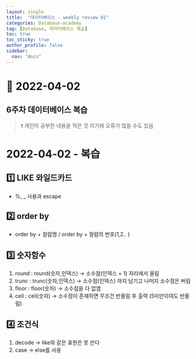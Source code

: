 ```yaml
---
layout: single
title:  "데이터베이스 - weekly review 01"
categories: Database-academy
tag: [Database, 데이터베이스 복습]
toc: true
toc_sticky: true
author_profile: false
sidebar:
  nav: "docs"
---
```



# 🔐 2022-04-02

## 6주차 데이터베이스 복습

<!--Quote-->

> ❗ 개인이 공부한 내용을 적은 것 이기에 오류가 많을 수도 있음 


# 2022-04-02 - 복습

## 1️⃣ LIKE 와일드카드

- %, _ 사용과 escape

## 2️⃣ order by

- order by + 컬럼명 / order by + 컬럼의 번호(1,2.. )

## 3️⃣ 숫자함수

1. round : round(숫자,인덱스)  → 소수점(인덱스 + 1) 자리에서 올림  
2. trunc :  trunc(숫자,인덱스) → 소수점(인덱스) 까지 남기고 나머지 소수점은 버림 
3. floor :  floor(숫자) → 소수점을 다 없앰 
4. ceil : ceil(숫자) → 소수점이 존재하면 무조건 반올림 후 출력 (5미만이여도 반올림)

## 4️⃣ 조건식

1. decode → like와 같은 표현은 못 쓴다 
2. case → else를 사용